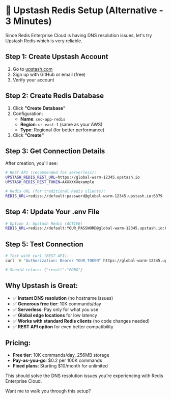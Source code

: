 # 🚀 Upstash Redis Setup (Alternative - 3 Minutes)

Since Redis Enterprise Cloud is having DNS resolution issues, let's try Upstash Redis which is very reliable.

## Step 1: Create Upstash Account
1. Go to [upstash.com](https://upstash.com)
2. Sign up with GitHub or email (free)
3. Verify your account

## Step 2: Create Redis Database
1. Click **"Create Database"**
2. Configuration:
   - **Name**: `ceo-app-redis`
   - **Region**: `us-east-1` (same as your AWS)
   - **Type**: Regional (for better performance)
3. Click **"Create"**

## Step 3: Get Connection Details
After creation, you'll see:
```bash
# REST API (recommended for serverless):
UPSTASH_REDIS_REST_URL=https://global-warm-12345.upstash.io
UPSTASH_REDIS_REST_TOKEN=AXXXXXXexample

# Redis URL (for traditional Redis clients):
REDIS_URL=rediss://default:password@global-warm-12345.upstash.io:6379
```

## Step 4: Update Your .env File

```bash
# Option 3: Upstash Redis (ACTIVE)
REDIS_URL=rediss://default:YOUR_PASSWORD@global-warm-12345.upstash.io:6379
```

## Step 5: Test Connection

```bash
# Test with curl (REST API):
curl -H "Authorization: Bearer YOUR_TOKEN" https://global-warm-12345.upstash.io/ping

# Should return: {"result":"PONG"}
```

## Why Upstash is Great:
- ✅ **Instant DNS resolution** (no hostname issues)
- ✅ **Generous free tier**: 10K commands/day
- ✅ **Serverless**: Pay only for what you use
- ✅ **Global edge locations** for low latency
- ✅ **Works with standard Redis clients** (no code changes needed)
- ✅ **REST API option** for even better compatibility

## Pricing:
- **Free tier**: 10K commands/day, 256MB storage
- **Pay-as-you-go**: $0.2 per 100K commands
- **Fixed plans**: Starting $10/month for unlimited

This should solve the DNS resolution issues you're experiencing with Redis Enterprise Cloud.

Want me to walk you through this setup?